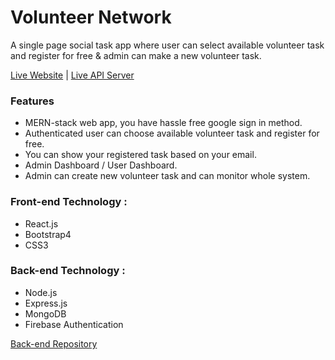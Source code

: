 # Volunteer Network
A single page social task app where user can select available volunteer task and register for free & admin can make a new volunteer task.

[Live Website](https://volunteer-net.web.app/) | [Live API Server](https://volunteer-network-as.herokuapp.com/)

### Features
*	MERN-stack web app, you have hassle free google sign in method. 
*	Authenticated user can choose available volunteer task and register for free. 
*	You can show your registered task based on your email.
*	Admin Dashboard / User Dashboard. 
*	Admin can create new volunteer task and can monitor whole system.

### Front-end Technology :
* React.js
* Bootstrap4
* CSS3

### Back-end Technology :
* Node.js 
* Express.js
* MongoDB
* Firebase Authentication

[Back-end Repository](https://github.com/anik1612/volunteer-network-back-end)
